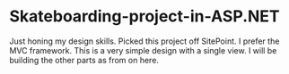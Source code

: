 # Skateboarding-project-in-ASP.NET
Just honing my design skills. Picked this project off SitePoint. I prefer the MVC framework. 
This is a very simple design with a single view. I will be building the other parts as from on here.
